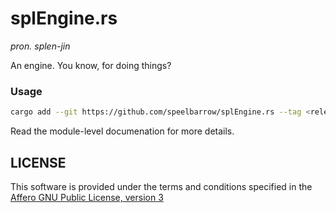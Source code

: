 # splEngine.rs
*pron. splen-jin*

An engine. You know, for doing things?

### Usage

```sh
cargo add --git https://github.com/speelbarrow/splEngine.rs --tag <release>
```

Read the module-level documenation for more details.

## LICENSE

This software is provided under the terms and conditions specified in the [Affero GNU Public License,
version 3](./LICENSE)
